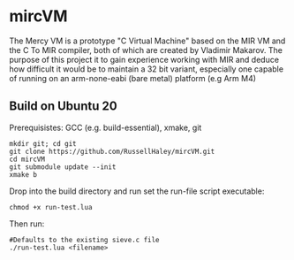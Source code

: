 # mircVM

The Mercy VM is a prototype "C Virtual Machine" based on the MIR VM and the C To MIR compiler, both of which are created by Vladimir Makarov. The purpose of this project it to gain experience working with MIR and deduce how difficult it would be to maintain a 32 bit variant, especially one capable of running on an arm-none-eabi (bare metal) platform (e.g Arm M4)

## Build on Ubuntu 20

Prerequisistes: GCC (e.g. build-essential), xmake, git 

```
mkdir git; cd git
git clone https://github.com/RussellHaley/mircVM.git
cd mircVM
git submodule update --init
xmake b
```

Drop into the build directory and run set the run-file script executable:

```
chmod +x run-test.lua

```

Then run:

```
#Defaults to the existing sieve.c file
./run-test.lua <filename>
```
